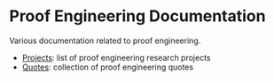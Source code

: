 Proof Engineering Documentation
===============================

Various documentation related to proof engineering.

- [Projects](PROJECTS.md): list of proof engineering research projects
- [Quotes](QUOTES.md): collection of proof engineering quotes
